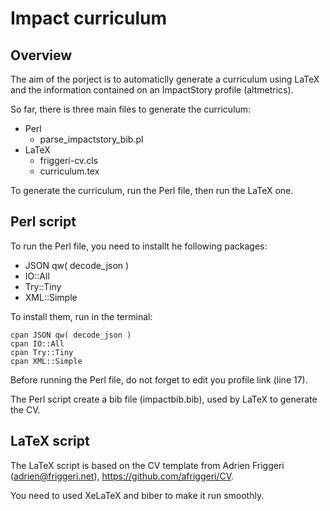 # Impact curriculum

## Overview

The aim of the porject is to automaticlly generate a curriculum using LaTeX and the information contained on an ImpactStory profile (altmetrics).

So far, there is three main files to generate the curriculum:

- Perl
	- parse_impactstory_bib.pl
- LaTeX
	- friggeri-cv.cls
	- curriculum.tex
	
To generate the curriculum, run the Perl file, then run the LaTeX one.


## Perl script

To run the Perl file, you need to installt he following packages:

- JSON qw( decode_json )
- IO::All
- Try::Tiny
- XML::Simple

To install them, run in the terminal:

	cpan JSON qw( decode_json )
	cpan IO::All
	cpan Try::Tiny
	cpan XML::Simple
	
Before running the Perl file, do not forget to edit you profile link (line 17). 

The Perl script create a bib file (impactbib.bib), used by LaTeX to generate the CV.


## LaTeX script

The LaTeX script is based on the CV template from Adrien Friggeri (adrien@friggeri.net), https://github.com/afriggeri/CV.

You need to used XeLaTeX and biber to make it run smoothly.



